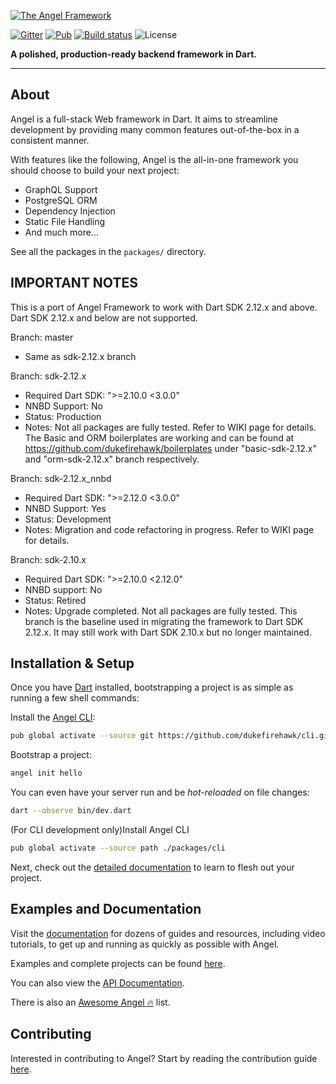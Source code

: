 [![The Angel Framework](https://angel-dart.github.io/assets/images/logo.png)](https://angel-dart.dev)

[![Gitter](https://img.shields.io/gitter/room/nwjs/nw.js.svg)](https://gitter.im/angel_dart/discussion)
[![Pub](https://img.shields.io/pub/v/angel_framework.svg)](https://pub.dartlang.org/packages/angel_framework)
[![Build status](https://travis-ci.org/angel-dart/framework.svg?branch=master)](https://travis-ci.org/angel-dart/framework)
![License](https://img.shields.io/github/license/angel-dart/framework.svg)

**A polished, production-ready backend framework in Dart.**

-----
## About
Angel is a full-stack Web framework in Dart. It aims to
streamline development by providing many common features
out-of-the-box in a consistent manner.

With features like the following, Angel is the all-in-one framework you should choose to build your next project:
* GraphQL Support
* PostgreSQL ORM
* Dependency Injection
* Static File Handling
* And much more...

See all the packages in the `packages/` directory.

## IMPORTANT NOTES
This is a port of Angel Framework to work with Dart SDK 2.12.x and above. Dart SDK 2.12.x and below are not supported. 

Branch: master
- Same as sdk-2.12.x branch

Branch: sdk-2.12.x
- Required Dart SDK: ">=2.10.0 <3.0.0"
- NNBD Support: No
- Status: Production
- Notes: Not all packages are fully tested. Refer to WIKI page for details. The Basic and ORM boilerplates are working and can be found at https://github.com/dukefirehawk/boilerplates under "basic-sdk-2.12.x" and "orm-sdk-2.12.x" branch respectively. 

Branch: sdk-2.12.x_nnbd
- Required Dart SDK: ">=2.12.0 <3.0.0"
- NNBD Support: Yes
- Status: Development 
- Notes: Migration and code refactoring in progress. Refer to WIKI page for details.

Branch: sdk-2.10.x 
- Required Dart SDK: ">=2.10.0 <2.12.0"
- NNBD support: No
- Status: Retired
- Notes: Upgrade completed. Not all packages are fully tested. This branch is the baseline used in migrating the framework to Dart SDK 2.12.x. It may still work with Dart SDK 2.10.x but no longer maintained. 

## Installation & Setup

Once you have [Dart](https://www.dartlang.org/) installed, bootstrapping a project is as simple as running a few shell commands:

Install the [Angel CLI](https://github.com/dukefirehawk/cli):

```bash
pub global activate --source git https://github.com/dukefirehawk/cli.git
```

Bootstrap a project:

```bash
angel init hello
```

You can even have your server run and be *hot-reloaded* on file changes:

```bash
dart --observe bin/dev.dart
```

(For CLI development only)Install Angel CLI

```bash
pub global activate --source path ./packages/cli
```

Next, check out the [detailed documentation](https://docs.angel-dart.dev/v/2.x) to learn to flesh out your project.

## Examples and Documentation
Visit the [documentation](https://docs.angel-dart.dev/v/2.x)
for dozens of guides and resources, including video tutorials,
to get up and running as quickly as possible with Angel.

Examples and complete projects can be found
[here](https://github.com/angel-dart/examples-v2).


You can also view the [API Documentation](http://www.dartdocs.org/documentation/angel_framework/latest).

There is also an [Awesome Angel :fire:](https://github.com/angel-dart/awesome-angel) list.

## Contributing
Interested in contributing to Angel? Start by reading the contribution guide [here](CONTRIBUTING.md).
